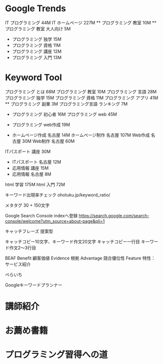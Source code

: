 # Google Trends

IT プログラミング 44M
IT ホームページ 227M
** プログラミング 教室 10M
** プログラミング 教室 大人向け 5M
* プログラミング 独学 15M
* プログラミング 資格 11M
* プログラミング 講座 12M
* プログラミング 入門 13M

# Keyword Tool
プログラミング とは 68M
プログラミング 教室 10M
プログラミング 言語 28M
プログラミング 独学 15M
プログラミング 資格 11M
プログラミング アプリ 41M
** プログラミング 副業 3M
プログラミング言語 ランキング 7M
* プログラミング 初心者 16M
プログラミング web 45M
* プログラミング web作成 19M

* ホームページ作成 名古屋 14M
ホームページ制作 名古屋 107M
Web作成 名古屋 30M
Web制作 名古屋 60M

ITパスポート 講座 30M
* ITパスポート 名古屋 12M
* 応用情報 講座 15M
* 応用情報 名古屋 8M

html 学習 175M
html 入門 72M



キーワード出現率チェック
ohotuku.jp/keyword_ratio/

メタタグ 30 + 150文字

Google Search Console
indexへ登録
https://search.google.com/search-console/welcome?utm_source=about-page&pli=1

キャッチフレーズ
提案型

キャッチコピー10文字、キーワード作文20文字
キャッチコピー一行目
キーワード作文2〜3行目

BEAF
Benefit 顧客価値
Evidence 根拠
Advantage 競合優位性
Feature 特性：サービス紹介

ぺらいち

Googleキーワードプランナー

# 講師紹介

# お薦め書籍

# プログラミング習得への道
